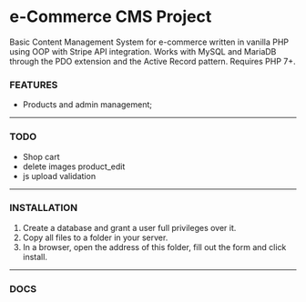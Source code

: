 # e-Commerce CMS Project

Basic Content Management System for e-commerce written in vanilla PHP using OOP with Stripe API integration. Works with MySQL and MariaDB through the PDO extension and the Active Record pattern. Requires PHP 7+.

### FEATURES

- Products and admin management;

---

### TODO

- Shop cart
- delete images product_edit
- js upload validation

---

### INSTALLATION

1. Create a database and grant a user full privileges over it.
2. Copy all files to a folder in your server.
3. In a browser, open the address of this folder, fill out the form and click install.

---

### DOCS
